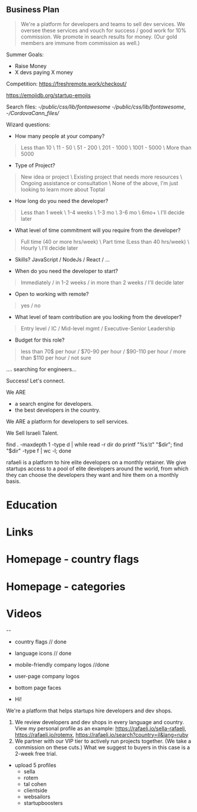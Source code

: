 Business Plan
-------------
> We're a platform for developers and teams to sell dev services.
> We oversee these services and vouch for success / good work for 10% commission.
> We promote in search results for money. (Our gold members are immune from commission as well.)

Summer Goals:
* Raise Money
* X devs paying X money

Competition:
https://freshremote.work/checkout/

https://emojidb.org/startup-emojis

Search files:
-*/public/css/lib/fontawesome*
-*/public/css/lib/fontawesome*, -*/CordovaCann_files/*

Wizard questions:
- How many people at your company? 
> Less than 10 \ 11 - 50 \ 51 - 200 \ 201 - 1000 \ 1001 - 5000 \ More than 5000 

- Type of Project? 
> New idea or project \ Existing project that needs more resources \ Ongoing assistance or consultation \ None of the above, I'm just looking to learn more about Toptal

- How long do you need the developer?
> Less than 1 week \ 1-4 weeks \ 1-3 mo \ 3-6 mo \ 6mo+ \ I'll decide later

- What level of time commitment will you require from the developer?
> Full time (40 or more hrs/week) \ Part time (Less than 40 hrs/week) \ Hourly \ I'll decide later

- Skills? 
JavaScript / NodeJs / React / ... 

- When do you need the developer to start?
> Immediately / in 1-2 weeks / in more than 2 weeks / I'll decide later 

- Open to working with remote?
> yes / no

- What level of team contribution are you looking from the developer?
> Entry level / IC / Mid-level mgmt / Executive-Senior Leadership

- Budget for this role?
> less than 70$ per hour / $70-90 per hour / $90-110 per hour / more than $110 per hour / not sure 

.... searching for engineers...

Success! Let's connect. 



We ARE
- a search engine for developers.
- the best developers in the country. 

We ARE a platform for developers to sell services. 



We Sell Israeli Talent. 

find . -maxdepth 1 -type d | while read -r dir
do printf "%s:\t" "$dir"; find "$dir" -type f | wc -l; done

rafaeli is a platform to hire elite developers on a monthly retainer. We give startups access to a pool of elite developers around the world, from which they can choose the developers they want and hire them on a monthly basis. 


# Education
# Links
# Homepage - country flags 
# Homepage - categories 
# Videos 

-- 
* country flags // done 
* language icons // done 
* mobile-friendly company logos //done 
* user-page company logos 
* bottom page faces 

* Hi! 

We're a platform that helps startups hire developers and dev shops. 

1. We review developers and dev shops in every language and country. View my personal profile as an example: https://rafaeli.io/sella-rafaeli, https://rafaeli.io/rotemx, https://rafaeli.io/search?country=il&lang=ruby
2. We partner with our VIP tier to actively run projects together. (We take a commission on these cuts.) What we suggest to buyers in this case is a 2-week free trial. 


* upload 5 profiles
	- sella
	- rotem
	- tal cohen
	- clientside
	- websailors
	- startupboosters